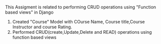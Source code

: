 This Assigment is related to performing CRUD operations using "Function based views" in Django

1. Created "Course" Model with COurse Name, Course title,Course Instructor and course Rating.
2. Performed CRUD(create,Update,Delete and READ) operations using function based views
